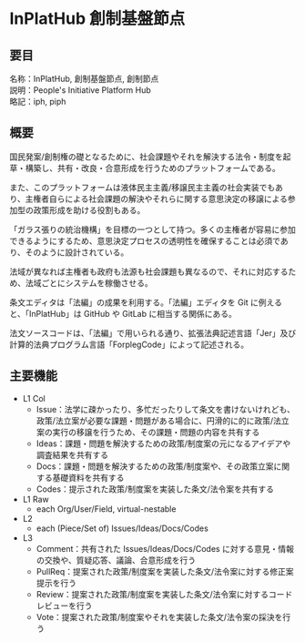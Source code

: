 # InPlatHub 創制基盤節点

## 要目

名称：InPlatHub, 創制基盤節点, 創制節点  
説明：People's Initiative Platform Hub  
略記：iph, piph

## 概要

国民発案/創制権の礎となるために、社会課題やそれを解決する法令・制度を起草・構築し、共有・改良・合意形成を行うためのプラットフォームである。

また、このプラットフォームは液体民主主義/移譲民主主義の社会実装でもあり、主権者自らによる社会課題の解決やそれらに関する意思決定の移譲による参加型の政策形成を助ける役割もある。

「ガラス張りの統治機構」を目標の一つとして持つ。多くの主権者が容易に参加できるようにするため、意思決定プロセスの透明性を確保することは必須であり、そのように設計されている。

法域が異なれば主権者も政府も法源も社会課題も異なるので、それに対応するため、法域ごとにシステムを稼働させる。

条文エディタは「法編」の成果を利用する。「法編」エディタを Git に例えると、「InPlatHub」は GitHub や GitLab に相当する関係にある。

法文ソースコードは、「法編」で用いられる通り、拡張法典記述言語「Jer」及び計算的法典プログラム言語「ForplegCode」によって記述される。

## 主要機能

- L1 Col
  - Issue：法学に疎かったり、多忙だったりして条文を書けないけれども、政策/法立案が必要な課題・問題がある場合に、円滑的に的に政策/法立案の実行の移譲を行うため、その課題・問題の内容を共有する
  - Ideas：課題・問題を解決するための政策/制度案の元になるアイデアや調査結果を共有する
  - Docs：課題・問題を解決するための政策/制度案や、その政策立案に関する基礎資料を共有する
  - Codes：提示された政策/制度案を実装した条文/法令案を共有する
- L1 Raw
  - each Org/User/Field, virtual-nestable
- L2
  - each (Piece/Set of) Issues/Ideas/Docs/Codes
- L3
  - Comment：共有された Issues/Ideas/Docs/Codes に対する意見・情報の交換や、質疑応答、議論、合意形成を行う
  - PullReq：提案された政策/制度案を実装した条文/法令案に対する修正案提示を行う
  - Review：提案された政策/制度案を実装した条文/法令案に対するコードレビューを行う
  - Vote：提案された政策/制度案やそれを実装した条文/法令案の採決を行う
